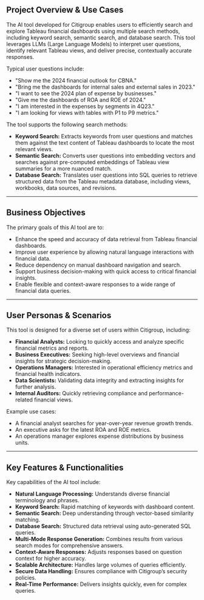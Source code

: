 ## Project Overview & Use Cases

The AI tool developed for Citigroup enables users to efficiently search and explore Tableau financial dashboards using multiple search methods, including keyword search, semantic search, and database search. This tool leverages LLMs (Large Language Models) to interpret user questions, identify relevant Tableau views, and deliver precise, contextually accurate responses.

Typical user questions include:

* "Show me the 2024 financial outlook for CBNA."
* "Bring me the dashboards for internal sales and external sales in 2023."
* "I want to see the 2024 plan of expense by businesses."
* "Give me the dashboards of ROA and ROE of 2024."
* "I am interested in the expenses by segments in 4Q23."
* "I am looking for views with tables with P1 to P9 metrics."

The tool supports the following search methods:

* **Keyword Search:** Extracts keywords from user questions and matches them against the text content of Tableau dashboards to locate the most relevant views.
* **Semantic Search:** Converts user questions into embedding vectors and searches against pre-computed embeddings of Tableau view summaries for a more nuanced match.
* **Database Search:** Translates user questions into SQL queries to retrieve structured data from the Tableau metadata database, including views, workbooks, data sources, and revisions.

---

## Business Objectives

The primary goals of this AI tool are to:

* Enhance the speed and accuracy of data retrieval from Tableau financial dashboards.
* Improve user experience by allowing natural language interactions with financial data.
* Reduce dependency on manual dashboard navigation and search.
* Support business decision-making with quick access to critical financial insights.
* Enable flexible and context-aware responses to a wide range of financial data queries.

---

## User Personas & Scenarios

This tool is designed for a diverse set of users within Citigroup, including:

* **Financial Analysts:** Looking to quickly access and analyze specific financial metrics and reports.
* **Business Executives:** Seeking high-level overviews and financial insights for strategic decision-making.
* **Operations Managers:** Interested in operational efficiency metrics and financial health indicators.
* **Data Scientists:** Validating data integrity and extracting insights for further analysis.
* **Internal Auditors:** Quickly retrieving compliance and performance-related financial views.

Example use cases:

* A financial analyst searches for year-over-year revenue growth trends.
* An executive asks for the latest ROA and ROE metrics.
* An operations manager explores expense distributions by business units.

---

## Key Features & Functionalities

Key capabilities of the AI tool include:

* **Natural Language Processing:** Understands diverse financial terminology and phrases.
* **Keyword Search:** Rapid matching of keywords with dashboard content.
* **Semantic Search:** Deep understanding through vector-based similarity matching.
* **Database Search:** Structured data retrieval using auto-generated SQL queries.
* **Multi-Mode Response Generation:** Combines results from various search modes for comprehensive answers.
* **Context-Aware Responses:** Adjusts responses based on question context for higher accuracy.
* **Scalable Architecture:** Handles large volumes of queries efficiently.
* **Secure Data Handling:** Ensures compliance with Citigroup’s security policies.
* **Real-Time Performance:** Delivers insights quickly, even for complex queries.
